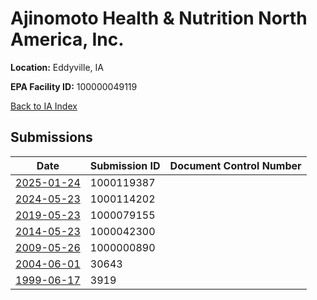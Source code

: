 # Ajinomoto Health & Nutrition North America, Inc.

**Location:** Eddyville, IA

**EPA Facility ID:** 100000049119

[Back to IA Index](../../index.md)

## Submissions

| Date | Submission ID | Document Control Number |
|------|--------------|-------------------------|
| [2025-01-24](submissions/1000119387.md) | 1000119387 |  |
| [2024-05-23](submissions/1000114202.md) | 1000114202 |  |
| [2019-05-23](submissions/1000079155.md) | 1000079155 |  |
| [2014-05-23](submissions/1000042300.md) | 1000042300 |  |
| [2009-05-26](submissions/1000000890.md) | 1000000890 |  |
| [2004-06-01](submissions/30643.md) | 30643 |  |
| [1999-06-17](submissions/3919.md) | 3919 |  |
